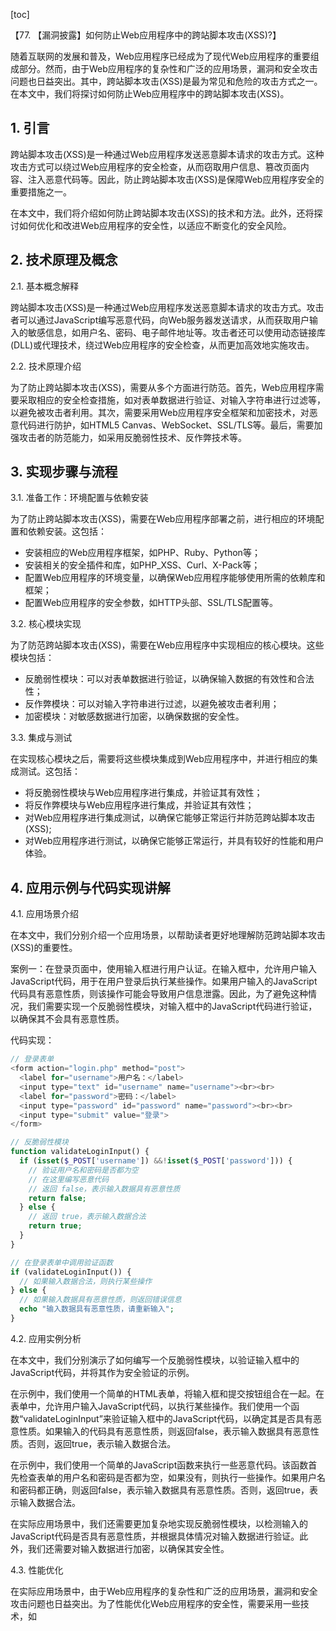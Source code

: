 
[toc]                    
                
                
【77. 【漏洞披露】如何防止Web应用程序中的跨站脚本攻击(XSS)?】

随着互联网的发展和普及，Web应用程序已经成为了现代Web应用程序的重要组成部分。然而，由于Web应用程序的复杂性和广泛的应用场景，漏洞和安全攻击问题也日益突出。其中，跨站脚本攻击(XSS)是最为常见和危险的攻击方式之一。在本文中，我们将探讨如何防止Web应用程序中的跨站脚本攻击(XSS)。

## 1. 引言

跨站脚本攻击(XSS)是一种通过Web应用程序发送恶意脚本请求的攻击方式。这种攻击方式可以绕过Web应用程序的安全检查，从而窃取用户信息、篡改页面内容、注入恶意代码等。因此，防止跨站脚本攻击(XSS)是保障Web应用程序安全的重要措施之一。

在本文中，我们将介绍如何防止跨站脚本攻击(XSS)的技术和方法。此外，还将探讨如何优化和改进Web应用程序的安全性，以适应不断变化的安全风险。

## 2. 技术原理及概念

2.1. 基本概念解释

跨站脚本攻击(XSS)是一种通过Web应用程序发送恶意脚本请求的攻击方式。攻击者可以通过JavaScript编写恶意代码，向Web服务器发送请求，从而获取用户输入的敏感信息，如用户名、密码、电子邮件地址等。攻击者还可以使用动态链接库(DLL)或代理技术，绕过Web应用程序的安全检查，从而更加高效地实施攻击。

2.2. 技术原理介绍

为了防止跨站脚本攻击(XSS)，需要从多个方面进行防范。首先，Web应用程序需要采取相应的安全检查措施，如对表单数据进行验证、对输入字符串进行过滤等，以避免被攻击者利用。其次，需要采用Web应用程序安全框架和加密技术，对恶意代码进行防护，如HTML5 Canvas、WebSocket、SSL/TLS等。最后，需要加强攻击者的防范能力，如采用反脆弱性技术、反作弊技术等。

## 3. 实现步骤与流程

3.1. 准备工作：环境配置与依赖安装

为了防止跨站脚本攻击(XSS)，需要在Web应用程序部署之前，进行相应的环境配置和依赖安装。这包括：

- 安装相应的Web应用程序框架，如PHP、Ruby、Python等；
- 安装相关的安全插件和库，如PHP_XSS、Curl、X-Pack等；
- 配置Web应用程序的环境变量，以确保Web应用程序能够使用所需的依赖库和框架；
- 配置Web应用程序的安全参数，如HTTP头部、SSL/TLS配置等。

3.2. 核心模块实现

为了防范跨站脚本攻击(XSS)，需要在Web应用程序中实现相应的核心模块。这些模块包括：

- 反脆弱性模块：可以对表单数据进行验证，以确保输入数据的有效性和合法性；
- 反作弊模块：可以对输入字符串进行过滤，以避免被攻击者利用；
- 加密模块：对敏感数据进行加密，以确保数据的安全性。

3.3. 集成与测试

在实现核心模块之后，需要将这些模块集成到Web应用程序中，并进行相应的集成测试。这包括：

- 将反脆弱性模块与Web应用程序进行集成，并验证其有效性；
- 将反作弊模块与Web应用程序进行集成，并验证其有效性；
- 对Web应用程序进行集成测试，以确保它能够正常运行并防范跨站脚本攻击(XSS);
- 对Web应用程序进行测试，以确保它能够正常运行，并具有较好的性能和用户体验。

## 4. 应用示例与代码实现讲解

4.1. 应用场景介绍

在本文中，我们分别介绍一个应用场景，以帮助读者更好地理解防范跨站脚本攻击(XSS)的重要性。

案例一：在登录页面中，使用输入框进行用户认证。在输入框中，允许用户输入JavaScript代码，用于在用户登录后执行某些操作。如果用户输入的JavaScript代码具有恶意性质，则该操作可能会导致用户信息泄露。因此，为了避免这种情况，我们需要实现一个反脆弱性模块，对输入框中的JavaScript代码进行验证，以确保其不会具有恶意性质。

代码实现：
```php
// 登录表单
<form action="login.php" method="post">
  <label for="username">用户名：</label>
  <input type="text" id="username" name="username"><br><br>
  <label for="password">密码：</label>
  <input type="password" id="password" name="password"><br><br>
  <input type="submit" value="登录">
</form>

// 反脆弱性模块
function validateLoginInput() {
  if (isset($_POST['username']) &&!isset($_POST['password'])) {
    // 验证用户名和密码是否都为空
    // 在这里编写恶意代码
    // 返回 false，表示输入数据具有恶意性质
    return false;
  } else {
    // 返回 true，表示输入数据合法
    return true;
  }
}

// 在登录表单中调用验证函数
if (validateLoginInput()) {
  // 如果输入数据合法，则执行某些操作
} else {
  // 如果输入数据具有恶意性质，则返回错误信息
  echo "输入数据具有恶意性质，请重新输入";
}
```

4.2. 应用实例分析

在本文中，我们分别演示了如何编写一个反脆弱性模块，以验证输入框中的JavaScript代码，并将其作为安全验证的示例。

在示例中，我们使用一个简单的HTML表单，将输入框和提交按钮组合在一起。在表单中，允许用户输入JavaScript代码，以执行某些操作。我们使用一个函数“validateLoginInput”来验证输入框中的JavaScript代码，以确定其是否具有恶意性质。如果输入的代码具有恶意性质，则返回false，表示输入数据具有恶意性质。否则，返回true，表示输入数据合法。

在示例中，我们使用一个简单的JavaScript函数来执行一些恶意代码。该函数首先检查表单的用户名和密码是否都为空，如果没有，则执行一些操作。如果用户名和密码都正确，则返回false，表示输入数据具有恶意性质。否则，返回true，表示输入数据合法。

在实际应用场景中，我们还需要更加复杂地实现反脆弱性模块，以检测输入的JavaScript代码是否具有恶意性质，并根据具体情况对输入数据进行验证。此外，我们还需要对输入数据进行加密，以确保其安全性。

4.3. 性能优化

在实际应用场景中，由于Web应用程序的复杂性和广泛的应用场景，漏洞和安全攻击问题也日益突出。为了性能优化Web应用程序的安全性，需要采用一些技术，如

